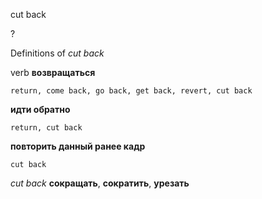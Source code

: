 cut back

?


Definitions of _cut back_

verb
**возвращаться**

    return, come back, go back, get back, revert, cut back
**идти обратно**

    return, cut back
**повторить данный ранее кадр**

    cut back

_cut back_
**сокращать**, **сократить**, **урезать**